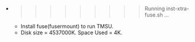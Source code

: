 * >>>>>>>>> Running inst-xtra-fuse.sh ...
  * Install fuse(fusermount) to run TMSU.
  * Disk size = 4537000K. Space Used = 4K.
